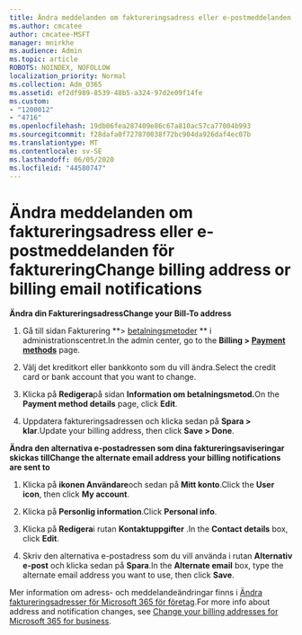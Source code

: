 ```yaml
---
title: Ändra meddelanden om faktureringsadress eller e-postmeddelanden för fakturering
ms.author: cmcatee
author: cmcatee-MSFT
manager: mnirkhe
ms.audience: Admin
ms.topic: article
ROBOTS: NOINDEX, NOFOLLOW
localization_priority: Normal
ms.collection: Adm_O365
ms.assetid: ef2df989-8539-48b5-a324-97d2e09f14fe
ms.custom:
- "1200012"
- "4716"
ms.openlocfilehash: 19db06fea287409e86c67a810ac57ca77004b993
ms.sourcegitcommit: f28dafa0f727870038f72bc904da926daf4ec07b
ms.translationtype: MT
ms.contentlocale: sv-SE
ms.lasthandoff: 06/05/2020
ms.locfileid: "44580747"
---
```

# <a name="change-billing-address-or-billing-email-notifications"></a><span data-ttu-id="ef6fc-102">Ändra meddelanden om faktureringsadress eller e-postmeddelanden för fakturering</span><span class="sxs-lookup"><span data-stu-id="ef6fc-102">Change billing address or billing email notifications</span></span>

<span data-ttu-id="ef6fc-103">**Ändra din Faktureringsadress**</span><span class="sxs-lookup"><span data-stu-id="ef6fc-103">**Change your Bill-To address**</span></span>

1. <span data-ttu-id="ef6fc-104">Gå till sidan Fakturering \*\*> [betalningsmetoder](https://go.microsoft.com/fwlink/p/?linkid=2018806) \*\* i administrationscentret.</span><span class="sxs-lookup"><span data-stu-id="ef6fc-104">In the admin center, go to the **Billing > [Payment methods](https://go.microsoft.com/fwlink/p/?linkid=2018806)** page.</span></span>

2. <span data-ttu-id="ef6fc-105">Välj det kreditkort eller bankkonto som du vill ändra.</span><span class="sxs-lookup"><span data-stu-id="ef6fc-105">Select the credit card or bank account that you want to change.</span></span>

3. <span data-ttu-id="ef6fc-106">Klicka på **Redigera**på sidan **Information om betalningsmetod.**</span><span class="sxs-lookup"><span data-stu-id="ef6fc-106">On the **Payment method details** page, click **Edit**.</span></span>

4. <span data-ttu-id="ef6fc-107">Uppdatera faktureringsadressen och klicka sedan på **Spara > klar**.</span><span class="sxs-lookup"><span data-stu-id="ef6fc-107">Update your billing address, then click **Save > Done**.</span></span>

<span data-ttu-id="ef6fc-108">**Ändra den alternativa e-postadressen som dina faktureringsaviseringar skickas till**</span><span class="sxs-lookup"><span data-stu-id="ef6fc-108">**Change the alternate email address your billing notifications are sent to**</span></span> 

1. <span data-ttu-id="ef6fc-109">Klicka på **ikonen Användare**och sedan på **Mitt konto**.</span><span class="sxs-lookup"><span data-stu-id="ef6fc-109">Click the **User icon**, then click **My account**.</span></span>

2. <span data-ttu-id="ef6fc-110">Klicka på **Personlig information**.</span><span class="sxs-lookup"><span data-stu-id="ef6fc-110">Click **Personal info**.</span></span>

3. <span data-ttu-id="ef6fc-111">Klicka på **Redigera**i rutan **Kontaktuppgifter** .</span><span class="sxs-lookup"><span data-stu-id="ef6fc-111">In the **Contact details** box, click **Edit**.</span></span>

4. <span data-ttu-id="ef6fc-112">Skriv den alternativa e-postadress som du vill använda i rutan **Alternativ e-post** och klicka sedan på **Spara**.</span><span class="sxs-lookup"><span data-stu-id="ef6fc-112">In the **Alternate email** box, type the alternate email address you want to use, then click **Save**.</span></span>

<span data-ttu-id="ef6fc-113">Mer information om adress- och meddelandeändringar finns i [Ändra faktureringsadresser för Microsoft 365 för företag](https://docs.microsoft.com/microsoft-365/commerce/billing-and-payments/change-your-billing-addresses?view=o365-worldwide).</span><span class="sxs-lookup"><span data-stu-id="ef6fc-113">For more info about address and notification changes, see [Change your billing addresses for Microsoft 365 for business](https://docs.microsoft.com/microsoft-365/commerce/billing-and-payments/change-your-billing-addresses?view=o365-worldwide).</span></span>
